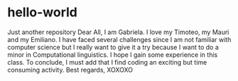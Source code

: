 # hello-world
Just another repository
Dear All, 
I am Gabriela. I love my Timoteo, my Mauri and my Emiliano. I have faced several challenges since I am not familiar with computer science but I really want to give it a try because I want to do a minor in Computational linguistics. I hope I gain some experience in this class. To conclude, I must add that I find coding an exciting but time consuming activity. 
Best regards,
XOXOXO
